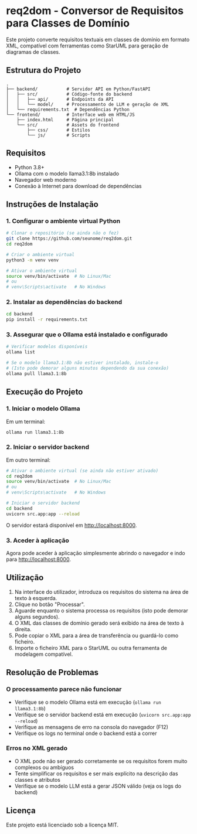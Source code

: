 # req2dom - Conversor de Requisitos para Classes de Domínio

Este projeto converte requisitos textuais em classes de domínio em formato XML, compatível com ferramentas como StarUML para geração de diagramas de classes.

## Estrutura do Projeto

```
.
├── backend/           # Servidor API em Python/FastAPI
│   ├── src/           # Código-fonte do backend
│   │   ├── api/       # Endpoints da API
│   │   └── model/     # Processamento de LLM e geração de XML
│   └── requirements.txt  # Dependências Python
└── frontend/          # Interface web em HTML/JS
    ├── index.html     # Página principal
    └── src/           # Assets do frontend
        ├── css/       # Estilos
        └── js/        # Scripts
```

## Requisitos

- Python 3.8+
- Ollama com o modelo llama3.1:8b instalado
- Navegador web moderno
- Conexão à Internet para download de dependências

## Instruções de Instalação

### 1. Configurar o ambiente virtual Python

```bash
# Clonar o repositório (se ainda não o fez)
git clone https://github.com/seunome/req2dom.git
cd req2dom

# Criar o ambiente virtual
python3 -m venv venv

# Ativar o ambiente virtual
source venv/bin/activate  # No Linux/Mac
# ou
# venv\Scripts\activate   # No Windows
```

### 2. Instalar as dependências do backend

```bash
cd backend
pip install -r requirements.txt
```

### 3. Assegurar que o Ollama está instalado e configurado

```bash
# Verificar modelos disponíveis
ollama list

# Se o modelo llama3.1:8b não estiver instalado, instale-o
# (Isto pode demorar alguns minutos dependendo da sua conexão)
ollama pull llama3.1:8b
```

## Execução do Projeto

### 1. Iniciar o modelo Ollama

Em um terminal:

```bash
ollama run llama3.1:8b
```

### 2. Iniciar o servidor backend

Em outro terminal:

```bash
# Ativar o ambiente virtual (se ainda não estiver ativado)
cd req2dom
source venv/bin/activate  # No Linux/Mac
# ou
# venv\Scripts\activate   # No Windows

# Iniciar o servidor backend
cd backend
uvicorn src.app:app --reload
```

O servidor estará disponível em [http://localhost:8000](http://localhost:8000).

### 3. Aceder à aplicação

Agora pode aceder à aplicação simplesmente abrindo o navegador e indo para [http://localhost:8000](http://localhost:8000).

## Utilização

1. Na interface do utilizador, introduza os requisitos do sistema na área de texto à esquerda.
2. Clique no botão "Processar".
3. Aguarde enquanto o sistema processa os requisitos (isto pode demorar alguns segundos).
4. O XML das classes de domínio gerado será exibido na área de texto à direita.
5. Pode copiar o XML para a área de transferência ou guardá-lo como ficheiro.
6. Importe o ficheiro XML para o StarUML ou outra ferramenta de modelagem compatível.

## Resolução de Problemas

### O processamento parece não funcionar

- Verifique se o modelo Ollama está em execução (`ollama run llama3.1:8b`)
- Verifique se o servidor backend está em execução (`uvicorn src.app:app --reload`)
- Verifique as mensagens de erro na consola do navegador (F12)
- Verifique os logs no terminal onde o backend está a correr

### Erros no XML gerado

- O XML pode não ser gerado corretamente se os requisitos forem muito complexos ou ambíguos
- Tente simplificar os requisitos e ser mais explícito na descrição das classes e atributos
- Verifique se o modelo LLM está a gerar JSON válido (veja os logs do backend)

## Licença

Este projeto está licenciado sob a licença MIT.
